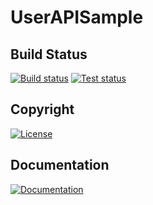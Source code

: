 # UserAPISample

## Build Status
[![Build status](https://img.shields.io/appveyor/ci/Arcidev/userapisample.svg?style=flat-square)](https://ci.appveyor.com/project/Arcidev/userapisample)
[![Test status](https://img.shields.io/appveyor/tests/Arcidev/userapisample.svg?style=flat-square)](https://ci.appveyor.com/project/Arcidev/userapisample/build/tests)

## Copyright
[![License](https://img.shields.io/github/license/Arcidev/UserAPISample.svg?style=flat-square)](LICENSE)

## Documentation
[![Documentation](https://codedocs.xyz/Arcidev/UserAPISample.svg)](https://codedocs.xyz/Arcidev/UserAPISample/)
